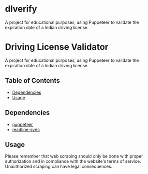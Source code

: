 # dlverify
A project for educational purposes, using Puppeteer to validate the expiration date of a Indian driving license.
# Driving License Validator

A project for educational purposes, using Puppeteer to validate the expiration date of a Indian driving license.


## Table of Contents

- [Dependencies](#dependencies)
- [Usage](#usage)


## Dependencies

- [puppeteer](https://pptr.dev/)
- [readline-sync](https://www.npmjs.com/package/readline-sync)


## Usage
Please remember that web scraping should only be done with proper authorization and in compliance with the website's terms of service. Unauthorized scraping can have legal consequences.
